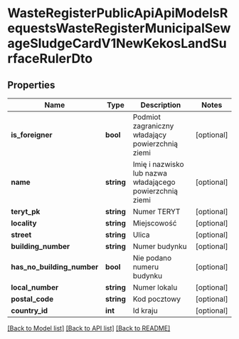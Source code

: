 # WasteRegisterPublicApiApiModelsRequestsWasteRegisterMunicipalSewageSludgeCardV1NewKekosLandSurfaceRulerDto

## Properties
Name | Type | Description | Notes
------------ | ------------- | ------------- | -------------
**is_foreigner** | **bool** | Podmiot zagraniczny władający powierzchnią ziemi | [optional] 
**name** | **string** | Imię i nazwisko lub nazwa władającego powierzchnią ziemi | [optional] 
**teryt_pk** | **string** | Numer TERYT | [optional] 
**locality** | **string** | Miejscowość | [optional] 
**street** | **string** | Ulica | [optional] 
**building_number** | **string** | Numer budynku | [optional] 
**has_no_building_number** | **bool** | Nie podano numeru budynku | [optional] 
**local_number** | **string** | Numer lokalu | [optional] 
**postal_code** | **string** | Kod pocztowy | [optional] 
**country_id** | **int** | Id kraju | [optional] 

[[Back to Model list]](../README.md#documentation-for-models) [[Back to API list]](../README.md#documentation-for-api-endpoints) [[Back to README]](../README.md)


